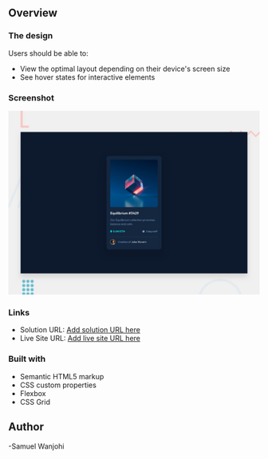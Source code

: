 ## Overview

### The design

Users should be able to:

- View the optimal layout depending on their device's screen size
- See hover states for interactive elements

### Screenshot

![](./design/desktop-preview.jpg)



### Links

- Solution URL: [Add solution URL here](https://your-solution-url.com)
- Live Site URL: [Add live site URL here](https://your-live-site-url.com)


### Built with

- Semantic HTML5 markup
- CSS custom properties
- Flexbox
- CSS Grid



## Author

-Samuel Wanjohi



